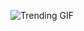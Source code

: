 
<!-- GIF_SECTION -->
![Trending GIF](https://media0.giphy.com/media/v1.Y2lkPThiYjIxNzcydnNlNHRjeTk3M2ZqMzBqNHI1NGYzcWMzenJoZGpuNm5samR3eTNhYSZlcD12MV9naWZzX3NlYXJjaCZjdD1n/J2F2sOPmoTjYy57spN/giphy.gif)
<!-- END_GIF_SECTION -->
